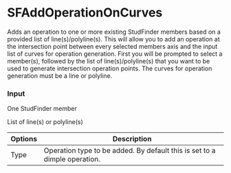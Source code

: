 # SFAddOperationOnCurves

Adds an operation to one or more existing StudFinder members based on a provided list of line(s)/polyline(s).  This will allow you to add an operation at the intersection point between every selected members axis and the input list of curves for operation generation. First you will be prompted to select a member(s), followed by the list of line(s)/polyline(s) that you want to be used to generate intersection operation points.  The curves for operation generation must be a line or polyline.

### Input
One StudFinder member

List of line(s) or polyline(s)

Options | Description
---------| ---------
Type | Operation type to be added. By default this is set to a dimple operation.